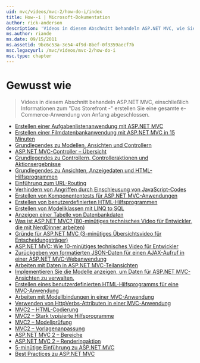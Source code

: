 ```yaml
---
uid: mvc/videos/mvc-2/how-do-i/index
title: How--i | Microsoft-Dokumentation
author: rick-anderson
description: 'Videos in diesem Abschnitt behandeln ASP.NET MVC, wie Sie "Das Storefront -" erstellen Sie eine gesamte e-Commerce-Anwendung von Anfang abgeschlossen.'
ms.author: riande
ms.date: 09/15/2011
ms.assetid: 9bc6c53a-3e54-4f9d-8bef-0f3359aecf7b
msc.legacyurl: /mvc/videos/mvc-2/how-do-i
msc.type: chapter
---
```

<a name="how-do-i"></a>Gewusst wie
====================
> Videos in diesem Abschnitt behandeln ASP.NET MVC, einschließlich Informationen zum "Das Storefront -" erstellen Sie eine gesamte e-Commerce-Anwendung von Anfang abgeschlossen.


- [Erstellen einer Aufgabenlistenanwendung mit ASP.NET MVC](creating-a-tasklist-application-with-aspnet-mvc.md)
- [Erstellen einer Filmdatenbankanwendung mit ASP.NET MVC in 15 Minuten](creating-a-movie-database-application-in-15-minutes-with-aspnet-mvc.md)
- [Grundlegendes zu Modellen, Ansichten und Controllern](understanding-models-views-and-controllers.md)
- [ASP.NET MVC-Controller – Übersicht](aspnet-mvc-controller-overview.md)
- [Grundlegendes zu Controllern, Controlleraktionen und Aktionsergebnisse](understanding-controllers-controller-actions-and-action-results.md)
- [Grundlegendes zu Ansichten, Anzeigedaten und HTML-Hilfsprogrammen](understanding-views-view-data-and-html-helpers.md)
- [Einführung zum URL-Routing](an-introduction-to-url-routing.md)
- [Verhindern von Angriffen durch Einschleusung von JavaScript-Codes](preventing-javascript-injection-attacks.md)
- [Erstellen von Komponententests für ASP.NET MVC-Anwendungen](creating-unit-tests-for-aspnet-mvc-applications.md)
- [Erstellen von benutzerdefinierten HTML-Hilfsprogrammen](creating-custom-html-helpers.md)
- [Erstellen von Modellklassen mit LINQ to SQL](creating-model-classes-with-linq-to-sql.md)
- [Anzeigen einer Tabelle von Datenbankdaten](displaying-a-table-of-database-data.md)
- [Was ist ASP.NET MVC? (80-minütiges technisches Video für Entwickler, die mit NerdDinner arbeiten)](what-is-aspnet-mvc-80-minute-technical-video-for-developers-building-nerddinner.md)
- [Gründe für ASP.NET MVC (3-minütiges Übersichtsvideo für Entscheidungsträger)](why-aspnet-mvc-3-minute-overview-video-for-decision-makers.md)
- [ASP.NET MVC: Wie 10-minütiges technisches Video für Entwickler](aspnet-mvc-how-10-minute-technical-video-for-developers.md)
- [Zurückgeben von formatierten JSON-Daten für einen AJAX-Aufruf in einer ASP.NET MVC-Webanwendung](how-do-i-return-json-formatted-data-for-an-ajax-call-in-an-aspnet-mvc-web-application.md)
- [Arbeiten mit Daten in ASP.NET MVC-Teilansichten](how-do-i-work-with-data-in-aspnet-mvc-partial-views.md)
- [Implementieren Sie die Modelle anzeigen, um Daten für ASP.NET MVC-Ansichten zu verwalten.](how-do-i-implement-view-models-to-manage-data-for-aspnet-mvc-views.md)
- [Erstellen eines benutzerdefinierten HTML-Hilfsprogramms für eine MVC-Anwendung](how-do-i-create-a-custom-html-helper-for-an-mvc-application.md)
- [Arbeiten mit Modellbindungen in einer MVC-Anwendung](how-do-i-work-with-model-binders-in-an-mvc-application.md)
- [Verwenden von HttpVerbs-Attributen in einer MVC-Anwendung](how-do-i-use-httpverbs-attributes-in-an-mvc-application.md)
- [MVC2 – HTML-Codierung](mvc2-html-encoding.md)
- [MVC2 – Stark typisierte Hilfsprogramme](mvc2-stronglytyped-helpers.md)
- [MVC2 – Modellprüfung](mvc2-model-validation.md)
- [MVC2 – Vorlagenanpassung](mvc2-template-customization.md)
- [ASP.NET MVC 2 – Bereiche](aspnet-mvc-2-areas.md)
- [ASP.NET MVC 2 – Renderingaktion](aspnet-mvc-2-render-action.md)
- [5-minütige Einführung zu ASP.NET MVC](5-minute-introduction-to-aspnet-mvc.md)
- [Best Practices zu ASP.NET MVC](how-to-best-learn-asp-net-mvc.md)
